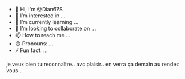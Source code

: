 - 👋 Hi, I’m @Dian67S
- 👀 I’m interested in ...
- 🌱 I’m currently learning ...
- 💞️ I’m looking to collaborate on ...
- 📫 How to reach me ...
- 😄 Pronouns: ...
- ⚡ Fun fact: ...

<!---
Dian67S/Dian67S is a ✨ special ✨ repository because its `README.md` (this file) appears on your GitHub profile.
You can click the Preview link to take a look at your changes.
--->
je veux bien tu reconnaître..
avc plaisir..
en verra ça demain au rendez vous...
